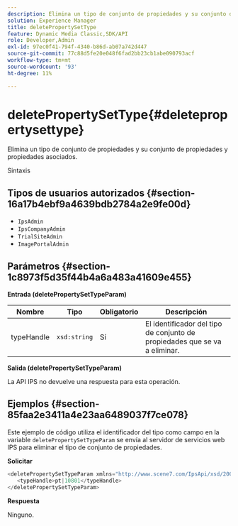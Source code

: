 ```yaml
---
description: Elimina un tipo de conjunto de propiedades y su conjunto de propiedades y propiedades asociados.
solution: Experience Manager
title: deletePropertySetType
feature: Dynamic Media Classic,SDK/API
role: Developer,Admin
exl-id: 97ec0f41-794f-4340-b86d-ab07a742d447
source-git-commit: 77c88d5fe20e048f6fad2bb23cb1abe090793acf
workflow-type: tm+mt
source-wordcount: '93'
ht-degree: 11%

---
```


# deletePropertySetType{#deletepropertysettype}

Elimina un tipo de conjunto de propiedades y su conjunto de propiedades y propiedades asociados.

Sintaxis

## Tipos de usuarios autorizados {#section-16a17b4ebf9a4639bdb2784a2e9fe00d}

* `IpsAdmin`
* `IpsCompanyAdmin`
* `TrialSiteAdmin`
* `ImagePortalAdmin`

## Parámetros {#section-1c8973f5d35f44b4a6a483a41609e455}

**Entrada (deletePropertySetTypeParam)**

| Nombre | Tipo | Obligatorio | Descripción |
|---|---|---|---|
| typeHandle | `xsd:string` | Sí | El identificador del tipo de conjunto de propiedades que se va a eliminar. |

**Salida (deletePropertySetTypeParam)**

La API IPS no devuelve una respuesta para esta operación.

## Ejemplos {#section-85faa2e3411a4e23aa6489037f7ce078}

Este ejemplo de código utiliza el identificador del tipo como campo en la variable `deletePropertySetTypeParam` se envía al servidor de servicios web IPS para eliminar el tipo de conjunto de propiedades.

**Solicitar**

```java
<deletePropertySetTypeParam xmlns="http://www.scene7.com/IpsApi/xsd/2008-01-15">
   <typeHandle>pt|10801</typeHandle>
</deletePropertySetTypeParam>
```

**Respuesta**

Ninguno.
